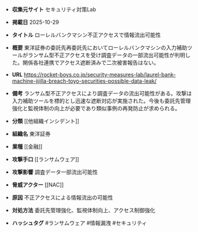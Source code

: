 - **収集元サイト**
セキュリティ対策Lab

- **掲載日**
2025-10-29

- **タイトル**
ローレルバンクマシン不正アクセスで情報流出可能性

- **概要**
東洋証券の委託先再委託先においてローレルバンクマシンの入力補助ツールがランサム型不正アクセスを受け調査データの一部流出可能性が判明した。関係各社連携でアクセス遮断済みで二次被害報告はない。

- **URL**
https://rocket-boys.co.jp/security-measures-lab/laurel-bank-machine-jijilla-breach-toyo-securities-possible-data-leak/

- **備考**
ランサム型不正アクセスにより調査データの流出可能性がある。攻撃は入力補助ツールを標的とし迅速な遮断対応が実施された。今後も委託先管理強化と監視体制の向上が必要であり類似事例の再発防止が求められる。

- **分類**
[[他組織インシデント]]

- **組織名**
東洋証券

- **業種**
[[金融]]

- **攻撃手口**
[[ランサムウェア]]

- **攻撃影響**
調査データ一部流出可能性

- **脅威アクター**
[[NAC]]

- **原因**
不正アクセスによる情報流出の可能性

- **対処方法**
委託先管理強化、監視体制向上、アクセス制御強化

- **ハッシュタグ**
#ランサムウェア #情報漏洩 #セキュリティ
